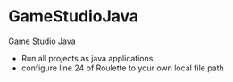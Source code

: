 # GameStudioJava
Game Studio Java 

- Run all projects as java applications
- configure line 24 of Roulette to your own local file path
